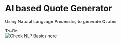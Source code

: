 # AI based Quote Generator 
Using Natural Language Processing to generate Quotes
  
To-Do  
![Check NLP Basics here](https://realpython.com/nltk-nlp-python/)
